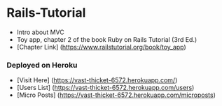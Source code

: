 # Rails-Tutorial
- Intro about MVC
- Toy app, chapter 2 of the book Ruby on Rails Tutorial (3rd Ed.)  
- [Chapter Link] (https://www.railstutorial.org/book/toy_app)

### Deployed on Heroku
- [Visit Here] (https://vast-thicket-6572.herokuapp.com/)
- [Users List] (https://vast-thicket-6572.herokuapp.com/users)
- [Micro Posts] (https://vast-thicket-6572.herokuapp.com/microposts)



